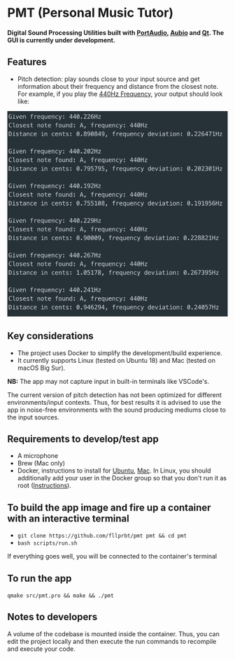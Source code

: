 # PMT (Personal Music Tutor)

#### Digital Sound Processing Utilities built with [PortAudio](https://github.com/PortAudio/portaudio), [Aubio](https://github.com/aubio/aubio) and [Qt](https://github.com/qt). The GUI is currently under development.

## Features

* Pitch detection: play sounds close to your input source and get information about their frequency and distance from the closest note. For example, if you play the [440Hz Frequency](https://www.youtube.com/watch?v=xGXYFJmvIvk&ab_channel=dalesnale), your output should look like:

![pitchDetectionExample](docs/pitchDetection.png)

## Key considerations

* The project uses Docker to simplify the development/build experience.
* It currently supports Linux (tested on Ubuntu 18) and Mac (tested on macOS Big Sur).

**NB:** The app may not capture input in built-in terminals like VSCode's.

The current version of pitch detection has not been optimized for different environments/input contexts. Thus, for best results it is advised to use the app in noise-free environments with the sound producing mediums close to the input sources. 

## Requirements to develop/test app

* A microphone
* Brew (Mac only)
* Docker, instructions to install for [Ubuntu](https://docs.docker.com/engine/install/ubuntu/), [Mac](https://docs.docker.com/docker-for-mac/install/). In Linux, you should additionally add your user in the Docker group so that you don't run it as root ([Instructions](https://stackoverflow.com/a/48957722/4129614)).

## To build the app image and fire up a container with an interactive terminal

* `git clone https://github.com/fllprbt/pmt pmt && cd pmt`
* `bash scripts/run.sh`

If everything goes well, you will be connected to the container's terminal

## To run the app

`qmake src/pmt.pro && make && ./pmt`

## Notes to developers

A volume of the codebase is mounted inside the container. Thus, you can edit the project locally and then execute the run commands to recompile and execute your code.
